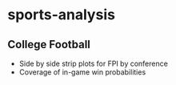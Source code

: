 # sports-analysis

## College Football
- Side by side strip plots for FPI by conference
- Coverage of in-game win probabilities
